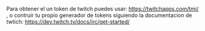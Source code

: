 Para obtener el un token de twitch puedes usar:  https://twitchapps.com/tmi/ ,  o contruir tu propio generador de tokens siguiendo la documentacion de twtich: https://dev.twitch.tv/docs/irc/get-started/

